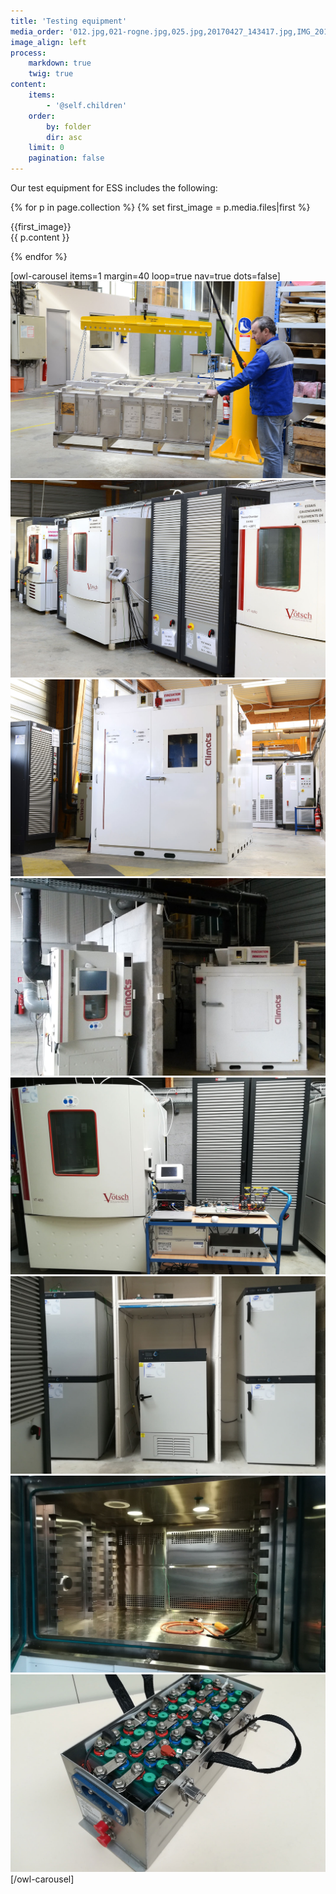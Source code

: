 ```yaml
---
title: 'Testing equipment'
media_order: '012.jpg,021-rogne.jpg,025.jpg,20170427_143417.jpg,IMG_20180215_113932.jpg,IMG_20180215_114101.jpg,IMG_20180215_114324.jpg,IMG_20180215_114720.jpg'
image_align: left
process:
    markdown: true
    twig: true
content:
    items:
        - '@self.children'
    order:
        by: folder
        dir: asc
    limit: 0
    pagination: false
---
```


Our test equipment for ESS includes the following:

{% for p in page.collection %}
{% set first_image = p.media.files|first %}
<div class="hardware">
<div>
{{first_image}}
</div>

<div>
{{ p.content }}
</div>
</div>

{% endfor %}

[owl-carousel items=1 margin=40 loop=true nav=true dots=false]
![](012.jpg?cropZoom=728,456&classes=caption "Battery pack handling")
![](021-rogne.jpg?cropZoom=728,456&classes=caption  "ESS modules test area")
![](025.jpg?cropZoom=728,456&classes=caption  "11m&sup3; temperature chamber for ESS test")
![](20170427_143417.jpg?728,456&classes=caption  "Battery pack testing with additional air cooling")
![](IMG_20180215_113932.jpg?728,456&classes=caption  "ESS test with HIL")
![](IMG_20180215_114101.jpg?728,456&classes=caption  "Calendar aging climatic room")
![](IMG_20180215_114324.jpg?728,456&classes=caption  "4m&sup3; thermal chamber")
![](IMG_20180215_114720.jpg?728,456&classes=caption  "Aeronautical 28V NiCd battery")
[/owl-carousel]
